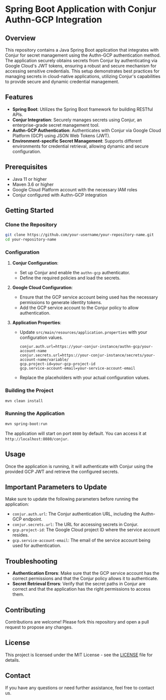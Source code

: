 # Spring Boot Application with Conjur Authn-GCP Integration

## Overview

This repository contains a Java Spring Boot application that integrates with Conjur for secret management using the Authn-GCP authentication method. The application securely obtains secrets from Conjur by authenticating via Google Cloud's JWT tokens, ensuring a robust and secure mechanism for accessing sensitive credentials. This setup demonstrates best practices for managing secrets in cloud-native applications, utilizing Conjur's capabilities to provide secure and dynamic credential management.

## Features

- **Spring Boot**: Utilizes the Spring Boot framework for building RESTful APIs.
- **Conjur Integration**: Securely manages secrets using Conjur, an enterprise-grade secret management tool.
- **Authn-GCP Authentication**: Authenticates with Conjur via Google Cloud Platform (GCP) using JSON Web Tokens (JWT).
- **Environment-specific Secret Management**: Supports different environments for credential retrieval, allowing dynamic and secure configuration.

## Prerequisites

- Java 11 or higher
- Maven 3.6 or higher
- Google Cloud Platform account with the necessary IAM roles
- Conjur configured with Authn-GCP integration

## Getting Started

### Clone the Repository
```sh
git clone https://github.com/your-username/your-repository-name.git
cd your-repository-name
```

### Configuration

1. **Conjur Configuration**:
   - Set up Conjur and enable the `authn-gcp` authenticator.
   - Define the required policies and load the secrets.

2. **Google Cloud Configuration**:
   - Ensure that the GCP service account being used has the necessary permissions to generate identity tokens.
   - Add the GCP service account to the Conjur policy to allow authentication.

3. **Application Properties**:
   - Update `src/main/resources/application.properties` with your configuration values.
     ```properties
     conjur.auth.url=https://your-conjur-instance/authn-gcp/your-account-name
     conjur.secrets.url=https://your-conjur-instance/secrets/your-account-name/variable/
     gcp.project-id=your-gcp-project-id
     gcp.service-account-email=your-service-account-email
     ```

   - Replace the placeholders with your actual configuration values.

### Building the Project

```sh
mvn clean install
```

### Running the Application

```sh
mvn spring-boot:run
```

The application will start on port `8080` by default. You can access it at `http://localhost:8080/conjur`.

## Usage

Once the application is running, it will authenticate with Conjur using the provided GCP JWT and retrieve the configured secrets.


## Important Parameters to Update

Make sure to update the following parameters before running the application:

- `conjur.auth.url`: The Conjur authentication URL, including the Authn-GCP endpoint.
- `conjur.secrets.url`: The URL for accessing secrets in Conjur.
- `gcp.project-id`: The Google Cloud project ID where the service account resides.
- `gcp.service-account-email`: The email of the service account being used for authentication.

## Troubleshooting

- **Authentication Errors**: Make sure that the GCP service account has the correct permissions and that the Conjur policy allows it to authenticate.
- **Secret Retrieval Errors**: Verify that the secret paths in Conjur are correct and that the application has the right permissions to access them.

## Contributing

Contributions are welcome! Please fork this repository and open a pull request to propose any changes.

## License

This project is licensed under the MIT License - see the [LICENSE](LICENSE) file for details.

## Contact

If you have any questions or need further assistance, feel free to contact us.

